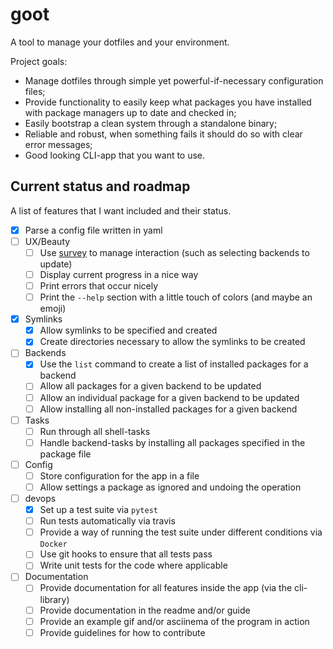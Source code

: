 # goot
A tool to manage your dotfiles and your environment.

Project goals:
- Manage dotfiles through simple yet powerful-if-necessary configuration files;
- Provide functionality to easily keep what packages you have installed with package managers up to date and checked in;
- Easily bootstrap a clean system through a standalone binary;
- Reliable and robust, when something fails it should do so with clear error messages;
- Good looking CLI-app that you want to use.

## Current status and roadmap
A list of features that I want included and their status.

- [x] Parse a config file written in yaml
- [ ] UX/Beauty
  - [ ] Use [survey](https://github.com/AlecAivazis/survey) to manage interaction (such as selecting backends to update)
  - [ ] Display current progress in a nice way
  - [ ] Print errors that occur nicely
  - [ ] Print the `--help` section with a little touch of colors (and maybe an emoji)
- [x] Symlinks
  - [x] Allow symlinks to be specified and created
  - [x] Create directories necessary to allow the symlinks to be created
- [ ] Backends
  - [x] Use the `list` command to create a list of installed packages for a backend
  - [ ] Allow all packages for a given backend to be updated
  - [ ] Allow an individual package for a given backend to be updated
  - [ ] Allow installing all non-installed packages for a given backend
- [ ] Tasks
  - [ ] Run through all shell-tasks
  - [ ] Handle backend-tasks by installing all packages specified in the package file
- [ ] Config
  - [ ] Store configuration for the app in a file
  - [ ] Allow settings a package as ignored and undoing the operation
- [ ] devops
  - [x] Set up a test suite via `pytest`
  - [ ] Run tests automatically via travis
  - [ ] Provide a way of running the test suite under different conditions via `Docker`
  - [ ] Use git hooks to ensure that all tests pass
  - [ ] Write unit tests for the code where applicable
- [ ] Documentation
  - [ ] Provide documentation for all features inside the app (via the cli-library)
  - [ ] Provide documentation in the readme and/or guide
  - [ ] Provide an example gif and/or asciinema of the program in action
  - [ ] Provide guidelines for how to contribute
